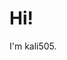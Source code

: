 # Hi!
I'm kali505.

<!---
kali505/kali505 is a ✨ special ✨ repository because its `README.md` (this file) appears on your GitHub profile.
You can click the Preview link to take a look at your changes.
--->
